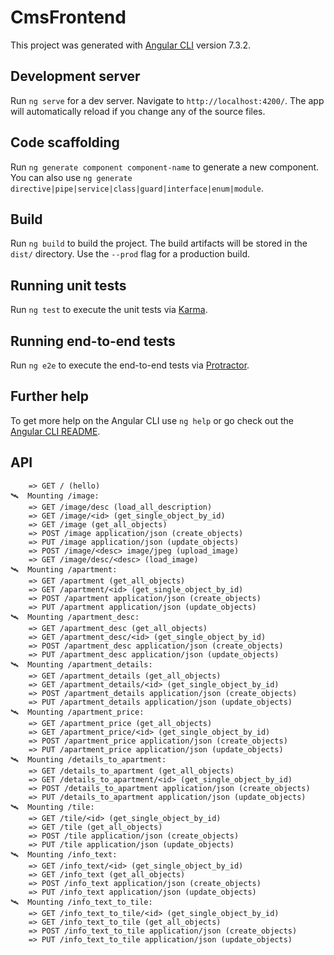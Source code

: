 # CmsFrontend

This project was generated with [Angular CLI](https://github.com/angular/angular-cli) version 7.3.2.

## Development server

Run `ng serve` for a dev server. Navigate to `http://localhost:4200/`. The app will automatically reload if you change any of the source files.

## Code scaffolding

Run `ng generate component component-name` to generate a new component. You can also use `ng generate directive|pipe|service|class|guard|interface|enum|module`.

## Build

Run `ng build` to build the project. The build artifacts will be stored in the `dist/` directory. Use the `--prod` flag for a production build.

## Running unit tests

Run `ng test` to execute the unit tests via [Karma](https://karma-runner.github.io).

## Running end-to-end tests

Run `ng e2e` to execute the end-to-end tests via [Protractor](http://www.protractortest.org/).

## Further help

To get more help on the Angular CLI use `ng help` or go check out the [Angular CLI README](https://github.com/angular/angular-cli/blob/master/README.md).

## API
```
    => GET / (hello)
🛰  Mounting /image:
    => GET /image/desc (load_all_description)
    => GET /image/<id> (get_single_object_by_id)
    => GET /image (get_all_objects)
    => POST /image application/json (create_objects)
    => PUT /image application/json (update_objects)
    => POST /image/<desc> image/jpeg (upload_image)
    => GET /image/desc/<desc> (load_image)
🛰  Mounting /apartment:
    => GET /apartment (get_all_objects)
    => GET /apartment/<id> (get_single_object_by_id)
    => POST /apartment application/json (create_objects)
    => PUT /apartment application/json (update_objects)
🛰  Mounting /apartment_desc:
    => GET /apartment_desc (get_all_objects)
    => GET /apartment_desc/<id> (get_single_object_by_id)
    => POST /apartment_desc application/json (create_objects)
    => PUT /apartment_desc application/json (update_objects)
🛰  Mounting /apartment_details:
    => GET /apartment_details (get_all_objects)
    => GET /apartment_details/<id> (get_single_object_by_id)
    => POST /apartment_details application/json (create_objects)
    => PUT /apartment_details application/json (update_objects)
🛰  Mounting /apartment_price:
    => GET /apartment_price (get_all_objects)
    => GET /apartment_price/<id> (get_single_object_by_id)
    => POST /apartment_price application/json (create_objects)
    => PUT /apartment_price application/json (update_objects)
🛰  Mounting /details_to_apartment:
    => GET /details_to_apartment (get_all_objects)
    => GET /details_to_apartment/<id> (get_single_object_by_id)
    => POST /details_to_apartment application/json (create_objects)
    => PUT /details_to_apartment application/json (update_objects)
🛰  Mounting /tile:
    => GET /tile/<id> (get_single_object_by_id)
    => GET /tile (get_all_objects)
    => POST /tile application/json (create_objects)
    => PUT /tile application/json (update_objects)
🛰  Mounting /info_text:
    => GET /info_text/<id> (get_single_object_by_id)
    => GET /info_text (get_all_objects)
    => POST /info_text application/json (create_objects)
    => PUT /info_text application/json (update_objects)
🛰  Mounting /info_text_to_tile:
    => GET /info_text_to_tile/<id> (get_single_object_by_id)
    => GET /info_text_to_tile (get_all_objects)
    => POST /info_text_to_tile application/json (create_objects)
    => PUT /info_text_to_tile application/json (update_objects)
    
```